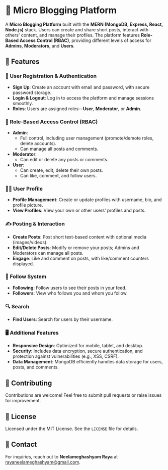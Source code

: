 # 📝 Micro Blogging Platform

A **Micro Blogging Platform** built with the **MERN (MongoDB, Express, React, Node.js)** stack. Users can create and share short posts, interact with others' content, and manage their profiles. The platform features **Role-Based Access Control (RBAC)**, providing different levels of access for **Admins**, **Moderators**, and **Users**.

## 🌟 Features

### 👥 User Registration & Authentication
- **Sign Up**: Create an account with email and password, with secure password storage.
- **Login & Logout**: Log in to access the platform and manage sessions smoothly.
- **Roles**: Users are assigned roles—**User**, **Moderator**, or **Admin**.

### 🔐 Role-Based Access Control (RBAC)
- **Admin**: 
  - Full control, including user management (promote/demote roles, delete accounts).
  - Can manage all posts and comments.
- **Moderator**: 
  - Can edit or delete any posts or comments.
- **User**: 
  - Can create, edit, delete their own posts.
  - Can like, comment, and follow users.

### 🧑‍💼 User Profile
- **Profile Management**: Create or update profiles with username, bio, and profile picture.
- **View Profiles**: View your own or other users’ profiles and posts.

### ✍️ Posting & Interaction
- **Create Posts**: Post short text-based content with optional media (images/videos).
- **Edit/Delete Posts**: Modify or remove your posts; Admins and Moderators can manage all posts.
- **Engage**: Like and comment on posts, with like/comment counters displayed.

### 👥 Follow System
- **Following**: Follow users to see their posts in your feed.
- **Followers**: View who follows you and whom you follow.

### 🔍 Search
- **Find Users**: Search for users by their username.

### 🖥️ Additional Features
- **Responsive Design**: Optimized for mobile, tablet, and desktop.
- **Security**: Includes data encryption, secure authentication, and protection against vulnerabilities (e.g., XSS, CSRF).
- **Data Management**: MongoDB efficiently handles data storage for users, posts, and comments.

## 🤝 Contributing
Contributions are welcome! Feel free to submit pull requests or raise issues for improvement.

## 📄 License
Licensed under the MIT License. See the `LICENSE` file for details.

## 📧 Contact
For inquiries, reach out to **Neelameghashyam Raya** at [rayaneelameghashyam@gmail.com](mailto:rayaneelameghashyam@gmail.com).
